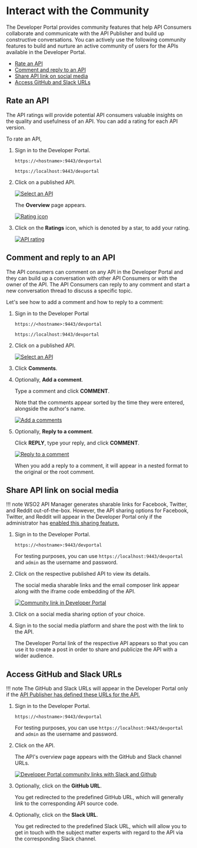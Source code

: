 # Interact with the Community

The Developer Portal provides community features that help API Consumers collaborate and communicate with the API Publisher and build up constructive conversations. You can actively use the following community features to build and nurture an active community of users for the APIs available in the Developer Portal.

- [Rate an API](#rate-an-API)
- [Comment and reply to an API](#comment-and-reply-to-an-api)
- [Share API link on social media](#share-api-link-on-social-media)
- [Access GitHub and Slack URLs](#access-github-and-slack-urls)

## Rate an API

The API ratings will provide potential API consumers valuable insights on the quality and usefulness of an API. You can add a rating for each API version.

To rate an API,

1.  Sign in to the Developer Portal.

    `https://<hostname>:9443/devportal`
     
    `https://localhost:9443/devportal`

2.  Click on a published API.

    [![Select an API]({{base_path}}/assets/img/consume/community-features/apis-select-devportal-with-business-info.png)]({{base_path}}/assets/img/consume/community-features/apis-select-devportal-with-business-info.png)

     The **Overview** page appears.

    [![Rating icon]({{base_path}}/assets/img/consume/community-features/devportal-api-overview-select-rating.png)]({{base_path}}/assets/img/consume/community-features/devportal-api-overview-select-rating.png)

3.  Click on the **Ratings** icon, which is denoted by a star, to add your rating.

    [![API rating]({{base_path}}/assets/img/consume/community-features/devportal-api-already-rated.png)]({{base_path}}/assets/img/consume/community-features/devportal-api-already-rated.png)

## Comment and reply to an API

The API consumers can comment on any API in the Developer Portal and they can build up a conversation with other API Consumers or with the owner of the API. The API Consumers can reply to any comment and start a new conversation thread to discuss a specific topic.

Let's see how to add a comment and how to reply to a comment:

1.  Sign in to the Developer Portal 

    `https://<hostname>:9443/devportal`
     
    `https://localhost:9443/devportal`

2. Click on a published API.

    [![Select an API]({{base_path}}/assets/img/consume/community-features/apis-select-devportal-with-business-info.png)]({{base_path}}/assets/img/consume/community-features/apis-select-devportal-with-business-info.png)

3.  Click **Comments**.

4. Optionally, **Add a comment**.
    
     Type a comment and click **COMMENT**.

     Note that the comments appear sorted by the time they were entered, alongside the author's name.

     [![Add a comments]({{base_path}}/assets/img/consume/community-features/devportal-add-new-comment.png)]({{base_path}}/assets/img/consume/community-features/devportal-add-new-comment.png)

5. Optionally, **Reply to a comment**.

     Click **REPLY**, type your reply, and click **COMMENT**.

     [![Reply to a comment]({{base_path}}/assets/img/consume/community-features/developer-portal-reply-to-comment.png)]({{base_path}}/assets/img/consume/community-features/developer-portal-reply-to-comment.png)

     When you add a reply to a comment, it will appear in a nested format to the original or the root comment.

## Share API link on social media

!!! note
    WSO2 API Manager generates sharable links for Facebook, Twitter, and Reddit out-of-the-box. However, the API sharing options for Facebook, Twitter, and Reddit will appear in the Developer Portal only if the administrator has [enabled this sharing feature.]({{base_path}}/design/api-collaborations/enable-social-media-interaction/#enable-sharing-api-links-on-social-media)

1.  Sign in to the Developer Portal.

    `https://<hostname>:9443/devportal`
     
    For testing purposes, you can use `https://localhost:9443/devportal` and `admin` as the username and password.

2. Click on the respective published API to view its details. 

     The social media sharable links and the email composer link appear along with the iframe code embedding of the API.

    [![Community link in Developer Portal]({{base_path}}/assets/img/design/community-features/devportal-default-community-links.png)]({{base_path}}/assets/img/design/community-features/devportal-default-community-links.png)

3. Click on a social media sharing option of your choice.

4. Sign in to the social media platform and share the post with the link to the API.
    
     The Developer Portal link of the respective API appears so that you can use it to create a post in order to share and publicize the API with a wider audience.

## Access GitHub and Slack URLs

!!! note
    The GitHub and Slack URLs will appear in the Developer Portal only if the [API Publisher has defined these URLs for the API.]({{base_path}}/design/api-collaborations/enable-social-media-interaction/#add-github-and-slack-channel-urls-to-an-api)

1. Sign in to the Developer Portal.

    `https://<hostname>:9443/devportal`
     
    For testing purposes, you can use `https://localhost:9443/devportal` and `admin` as the username and password.

2. Click on the API.

     The API's overview page appears with the GitHub and Slack channel URLs.

     [![Developer Portal community links with Slack and Github]({{base_path}}/assets/img/design/community-features/devportal-community-links-with-slack-github.png)]({{base_path}}/assets/img/design/community-features/devportal-community-links-with-slack-github.png)


3. Optionally, click on the **GitHub URL**.

     You get redirected to the predefined GitHub URL, which will generally link to the corresponding API source code.

4. Optionally, click on the **Slack URL**.

     You get redirected to the predefined Slack URL, which will allow you to get in touch with the subject matter experts with regard to the API via the corresponding Slack channel.

